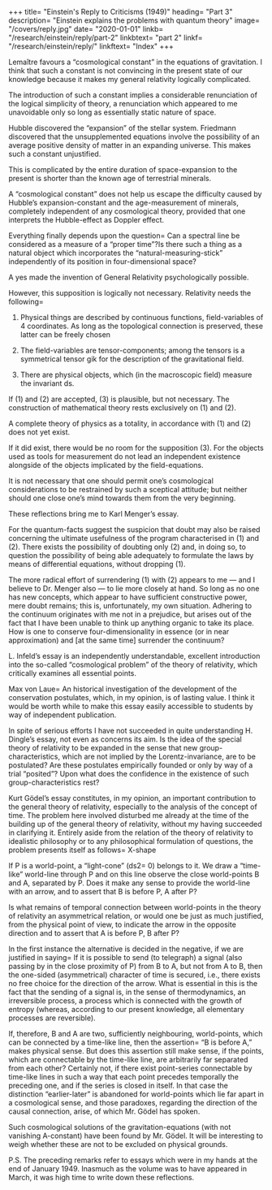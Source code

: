 +++
title=  "Einstein's Reply to Criticisms (1949)"
heading=  "Part 3"
description=  "Einstein explains the problems with quantum theory"
image=  "/covers/reply.jpg"
date=  "2020-01-01"
linkb=  "/research/einstein/reply/part-2"
linkbtext=  "part 2"
linkf=  "/research/einstein/reply/"
linkftext=  "Index"
+++


Lemaître favours a “cosmological constant” in the equations of gravitation. I think that such a constant is not <!-- I must admit that these arguments do not appear to me as sufficiently --> convincing in the present state of our knowledge because it makes my general relativity logically complicated. 

The introduction of such a constant implies a considerable renunciation of the logical simplicity of theory, a renunciation which appeared to me unavoidable only so long as  essentially static nature of space. 

Hubble discovered the “expansion” of the stellar system. Friedmann discovered that the unsupplemented equations involve the possibility of an average positive density of matter in an expanding universe. This makes such a constant unjustified.

This is complicated by the entire duration of space-expansion to the present <!-- , based on the equations in their simplest form, turns out --> is shorter than the <!-- appears credible in view of the reliably --> known age of terrestrial minerals. 

A “cosmological constant” does not help us escape the difficulty caused by Hubble’s expansion-constant and the age-measurement of minerals, completely independent of any cosmological theory, provided that one interprets the Hubble-effect as Doppler effect.

Everything finally depends upon the question=  Can a spectral line be considered as a measure of a “proper time”?<!--  (Eigen-Zeit)ds (ds2 = gikdxidxk), (if one takes into consideration regions of cosmic dimensions)?  -->Is there such a thing as a natural object which incorporates the “natural-measuring-stick” independently of its position in four-dimensional space? 

A yes <!-- The affirmation of this question --> made the invention of General Relativity psychologically possible. 

However, this supposition is logically not necessary. Relativity needs the following= 

1. Physical things are described by continuous functions, field-variables of 4 coordinates. As long as the topological connection is preserved, these latter can be freely chosen

2. The field-variables are tensor-components; among the tensors is a symmetrical tensor gik for the description of the gravitational field.

3. There are physical objects, which (in the macroscopic field) measure the invariant ds.

If (1) and (2) are accepted, (3) is plausible, but not necessary. The construction of mathematical theory rests exclusively on (1) and (2).

A complete theory of physics as a totality, in accordance with (1) and (2) does not yet exist. 

If it did exist, there would be no room for the supposition (3). For the objects used as tools for measurement do not lead an independent existence alongside of the objects implicated by the field-equations. 

It is not necessary that one should permit one’s cosmological considerations to be restrained by such a sceptical attitude; but neither should one close one’s mind towards them from the very beginning.

These reflections bring me to Karl Menger’s essay. 

For the quantum-facts suggest the suspicion that doubt may also be raised concerning the ultimate usefulness of the program characterised in (1) and (2). There exists the possibility of doubting only (2) and, in doing so, to question the possibility of being able adequately to formulate the laws by means of differential equations, without dropping (1). 

The more radical effort of surrendering (1) with (2) appears to me — and I believe to Dr. Menger also — to lie more closely at hand. So long as no one has new concepts, which appear to have sufficient constructive power, mere doubt remains; this is, unfortunately, my own situation. Adhering to the continuum originates with me not in a prejudice, but arises out of the fact that I have been unable to think up anything organic to take its place. How is one to conserve four-dimensionality in essence (or in near approximation) and [at the same time] surrender the continuum?

L. Infeld’s essay is an independently understandable, excellent introduction into the so-called “cosmological problem” of the theory of relativity, which critically examines all essential points.

Max von Laue=  An historical investigation of the development of the conservation postulates, which, in my opinion, is of lasting value. I think it would be worth while to make this essay easily accessible to students by way of independent publication.

In spite of serious efforts I have not succeeded in quite understanding H. Dingle’s essay, not even as concerns its aim. Is the idea of the special theory of relativity to be expanded in the sense that new group-characteristics, which are not implied by the Lorentz-invariance, are to be postulated? Are these postulates empirically founded or only by way of a trial “posited”? Upon what does the confidence in the existence of such group-characteristics rest?

Kurt Gödel’s essay constitutes, in my opinion, an important contribution to the general theory of relativity, especially to the analysis of the concept of time. The problem here involved disturbed me already at the time of the building up of the general theory of relativity, without my having succeeded in clarifying it. Entirely aside from the relation of the theory of relativity to idealistic philosophy or to any philosophical formulation of questions, the problem presents itself as follows=  X-shape

If P is a world-point, a “light-cone” (ds2= 0) belongs to it. We draw a “time-like” world-line through P and on this line observe the close world-points B and A, separated by P. Does it make any sense to provide the world-line with an arrow, and to assert that B is before P, A after P?

Is what remains of temporal connection between world-points in the theory of relativity an asymmetrical relation, or would one be just as much justified, from the physical point of view, to indicate the arrow in the opposite direction and to assert that A is before P, B after P?

In the first instance the alternative is decided in the negative, if we are justified in saying=  If it is possible to send (to telegraph) a signal (also passing by in the close proximity of P) from B to A, but not from A to B, then the one-sided (asymmetrical) character of time is secured, i.e., there exists no free choice for the direction of the arrow. What is essential in this is the fact that the sending of a signal is, in the sense of thermodynamics, an irreversible process, a process which is connected with the growth of entropy (whereas, according to our present knowledge, all elementary processes are reversible).

If, therefore, B and A are two, sufficiently neighbouring, world-points, which can be connected by a time-like line, then the assertion=  “B is before A,” makes physical sense. But does this assertion still make sense, if the points, which are connectable by the time-like line, are arbitrarily far separated from each other? Certainly not, if there exist point-series connectable by time-like lines in such a way that each point precedes temporally the preceding one, and if the series is closed in itself. In that case the distinction “earlier-later” is abandoned for world-points which lie far apart in a cosmological sense, and those paradoxes, regarding the direction of the causal connection, arise, of which Mr. Gödel has spoken.

Such cosmological solutions of the gravitation-equations (with not vanishing A-constant) have been found by Mr. Gödel. It will be interesting to weigh whether these are not to be excluded on physical grounds.

<!-- I have the distressing feeling that I have expressed myself, in this reply, not merely somewhat longwindedly but also rather sharply. This observation may serve as my excuse=  one can really quarrel only with his brothers or close friends; others are too alien [for that]. -->

P.S. The preceding remarks refer to essays which were in my hands at the end of January 1949. Inasmuch as the volume was to have appeared in March, it was high time to write down these reflections.


<!-- After they had been concluded I learned that the publication of the volume would experience a further delay and that some additional important essays had come in. I decided, nevertheless, not to expand my remarks further, which had already become too long, and to desist from taking any position with reference to those essays which came into my hands after the conclusion of my remarks.
 -->